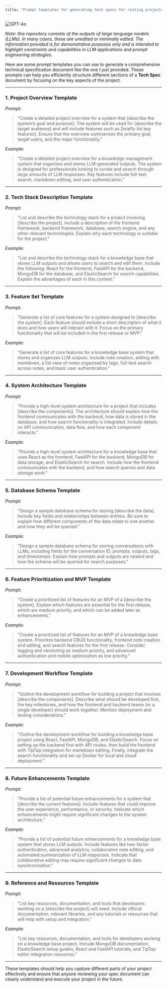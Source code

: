 ```yaml
---
title: "Prompt templates for generating tech specs for resting projects"
---
```

![GPT-4o](https://img.shields.io/badge/GPT--4o-3333FF?style=for-the-badge&logo=openai&logoColor=white)



*Note: this repository consists of the outputs of large language models (LLMs). In many cases, these are unedited or minimally edited. The information provided is for demonstrative purposes only and is intended to highlight constraints and capabilities in LLM applications and prompt engineering strategies.*


Here are some prompt templates you can use to generate a comprehensive technical specification document like the one I just provided. These prompts can help you efficiently structure different sections of a **Tech Spec** document by focusing on the key aspects of the project.

---

### **1. Project Overview Template**
*Prompt:*
> "Create a detailed project overview for a system that [describe the system’s goal and purpose]. The system will be used for [describe the target audience] and will include features such as [briefly list key features]. Ensure that the overview summarizes the primary goal, target users, and the major functionality."

*Example:*
> "Create a detailed project overview for a knowledge management system that organizes and stores LLM-generated outputs. The system is designed for professionals looking to curate and search through large amounts of LLM responses. Key features include full-text search, markdown editing, and user authentication."

---

### **2. Tech Stack Description Template**
*Prompt:*
> "List and describe the technology stack for a project involving [describe the project]. Include a description of the frontend framework, backend framework, database, search engine, and any other relevant technologies. Explain why each technology is suitable for the project."

*Example:*
> "List and describe the technology stack for a knowledge base that stores LLM outputs and allows users to search and edit them. Include the following: React for the frontend, FastAPI for the backend, MongoDB for the database, and ElasticSearch for search capabilities. Explain the advantages of each in this context."

---

### **3. Feature Set Template**
*Prompt:*
> "Generate a list of core features for a system designed to [describe the system]. Each feature should include a short description of what it does and how users will interact with it. Focus on the primary functionality that will be included in the first release or MVP."

*Example:*
> "Generate a list of core features for a knowledge base system that stores and organizes LLM outputs. Include note creation, editing with markdown, a list view of notes organized by tags, full-text search across notes, and basic user authentication."

---

### **4. System Architecture Template**
*Prompt:*
> "Provide a high-level system architecture for a project that includes [describe the components]. The architecture should explain how the frontend communicates with the backend, how data is stored in the database, and how search functionality is integrated. Include details on API communication, data flow, and how each component interacts."

*Example:*
> "Provide a high-level system architecture for a knowledge base that uses React as the frontend, FastAPI for the backend, MongoDB for data storage, and ElasticSearch for search. Include how the frontend communicates with the backend, and how search queries and data storage work."

---

### **5. Database Schema Template**
*Prompt:*
> "Design a sample database schema for storing [describe the data]. Include key fields and relationships between entities. Be sure to explain how different components of the data relate to one another and how they will be queried."

*Example:*
> "Design a sample database schema for storing conversations with LLMs, including fields for the conversation ID, prompts, outputs, tags, and timestamps. Explain how prompts and outputs are related and how the schema will be queried for search purposes."

---

### **6. Feature Prioritization and MVP Template**
*Prompt:*
> "Create a prioritized list of features for an MVP of a [describe the system]. Explain which features are essential for the first release, which are medium priority, and which can be added later as enhancements."

*Example:*
> "Create a prioritized list of features for an MVP of a knowledge base system. Prioritize backend CRUD functionality, frontend note creation and editing, and search features for the first release. Consider tagging and versioning as medium priority, and advanced authentication and mobile optimization as low priority."

---

### **7. Development Workflow Template**
*Prompt:*
> "Outline the development workflow for building a project that involves [describe the components]. Describe what should be developed first, the key milestones, and how the frontend and backend teams (or a single developer) should work together. Mention deployment and testing considerations."

*Example:*
> "Outline the development workflow for building a knowledge base project using React, FastAPI, MongoDB, and ElasticSearch. Focus on setting up the backend first with API routes, then build the frontend with TipTap integration for markdown editing. Finally, integrate the search functionality and set up Docker for local and cloud deployment."

---

### **8. Future Enhancements Template**
*Prompt:*
> "Provide a list of potential future enhancements for a system that [describe the current features]. Include features that could improve the user experience, performance, or security. Indicate which enhancements might require significant changes to the system architecture."

*Example:*
> "Provide a list of potential future enhancements for a knowledge base system that stores LLM outputs. Include features like two-factor authentication, advanced analytics, collaborative note editing, and automated summarization of LLM responses. Indicate that collaborative editing may require significant changes to data synchronization."

---

### **9. Reference and Resources Template**
*Prompt:*
> "List key resources, documentation, and tools that developers working on a [describe the project] will need. Include official documentation, relevant libraries, and any tutorials or resources that will help with setup and integration."

*Example:*
> "List key resources, documentation, and tools for developers working on a knowledge base project. Include MongoDB documentation, ElasticSearch setup guides, React and FastAPI tutorials, and TipTap editor integration resources."

---

These templates should help you capture different parts of your project effectively and ensure that anyone reviewing your spec document can clearly understand and execute your project in the future.